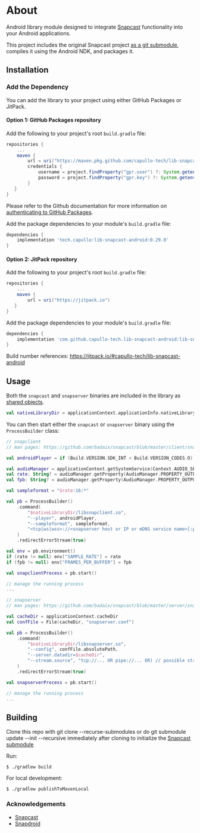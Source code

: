 # About

Android library module designed to integrate [Snapcast](https://github.com/badaix/snapcast) functionality into your Android applications. 

This project includes the original Snapcast project [as a git submodule](./.gitmodules), compiles it using the Android NDK, and packages it.

## Installation

### Add the Dependency

You can add the library to your project using either GitHub Packages or JitPack. 

#### Option 1: GitHub Packages repository

Add the following to your project's root `build.gradle` file:

```groovy
repositories {
    ...
    maven {
        url = uri("https://maven.pkg.github.com/capullo-tech/lib-snapcast-android")
        credentials {
            username = project.findProperty("gpr.user") ?: System.getenv("GITHUB_USERNAME")
            password = project.findProperty("gpr.key") ?: System.getenv("GITHUB_TOKEN")
        }
   }
}
```

Please refer to the Github documentation for more information on [authenticating to GitHub Packages](https://docs.github.com/en/packages/working-with-a-github-packages-registry/working-with-the-gradle-registry#using-a-published-package).

Add the package dependencies to your module's `build.gradle` file:

```groovy
dependencies {
    implementation 'tech.capullo:lib-snapcast-android:0.29.0'
}
```

#### Option 2: JitPack repository

Add the following to your project's root `build.gradle` file:

```groovy
repositories {
    ...
    maven {
        url = uri("https://jitpack.io")
   }
}
```

Add the package dependencies to your module's `build.gradle` file:

```groovy
dependencies {
    implementation 'com.github.capullo-tech.lib-snapcast-android:lib-snapcast-android:main-SNAPSHOT'
}
```

Build number references: https://jitpack.io/#capullo-tech/lib-snapcast-android

## Usage

Both the `snapcast` and `snapserver` binaries are included in the library as [shared objects](https://developer.android.com/ndk/guides/abis#native-code-in-app-packages).

```kotlin
val nativeLibraryDir = applicationContext.applicationInfo.nativeLibraryDir
```

You can then start either the `snapcast` or `snapserver` binary using the `ProcessBuilder` class:

```kotlin
// snapclient
// man pages: https://github.com/badaix/snapcast/blob/master/client/snapclient.1

val androidPlayer = if (Build.VERSION.SDK_INT < Build.VERSION_CODES.O) "opensl" else "oboe"

val audioManager = applicationContext.getSystemService(Context.AUDIO_SERVICE) as AudioManager
val rate: String? = audioManager.getProperty(AudioManager.PROPERTY_OUTPUT_SAMPLE_RATE)
val fpb: String? = audioManager.getProperty(AudioManager.PROPERTY_OUTPUT_FRAMES_PER_BUFFER)

val sampleformat = "$rate:16:*"

val pb = ProcessBuilder()
    .command(
        "$nativeLibraryDir/libsnapclient.so",
        "--player", androidPlayer,
        "--sampleformat", sampleformat,
        "<tcp|ws|wss>://<snapserver host or IP or mDNS service name>[:port]" // For example: 'tcp://192.168.1.1:1704', or 'ws://homeserver.local' or 'wss://_snapcast-https._tcp'
    )
    .redirectErrorStream(true)

val env = pb.environment()
if (rate != null) env["SAMPLE_RATE"] = rate
if (fpb != null) env["FRAMES_PER_BUFFER"] = fpb

val snapclientProcess = pb.start()

// manage the running process
...
```

```kotlin
// snapserver
// man pages: https://github.com/badaix/snapcast/blob/master/server/snapserver.1

val cacheDir = applicationContext.cacheDir
val confFile = File(cacheDir, "snapserver.conf")

val pb = ProcessBuilder()
    .command(
        "$nativeLibraryDir/libsnapserver.so",
        "--config", confFile.absolutePath,
        "--server.datadir=$cacheDir",
        "--stream.source", "tcp://... OR pipe://... OR) // possible stream source configuration: https://github.com/badaix/snapcast#server
    )
    .redirectErrorStream(true)

val snapserverProcess = pb.start()

// manage the running process
...
```

## Building

Clone this repo with git clone --recurse-submodules or do git submodule update --init --recursive immediately after cloning to initialize the [Snapcast submodule](./.gitmodules)

Run:

```shell
$ ./gradlew build
```

For local development:

```shell
$ ./gradlew publishToMavenLocal
```

### Acknowledgements
- [Snapcast](https://github.com/badaix/snapcast)
- [Snapdroid](https://github.com/badaix/snapdroid)